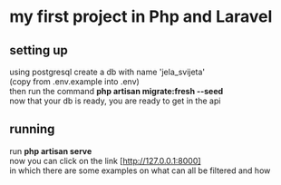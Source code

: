 # my first project in Php and Laravel

## setting up
using postgresql create a db with name 'jela_svijeta'<br>
(copy from .env.example into .env)<br>
then run the command **php artisan migrate:fresh --seed**<br>
now that your db is ready, you are ready to get in the api<br>

## running
run **php artisan serve** <br>
now you can click on the link [http://127.0.0.1:8000]<br>
in which there are some examples on what can all be filtered and how
